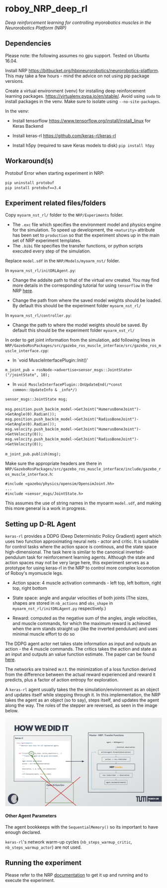 # roboy_NRP_deep_rl
_Deep reinforcement learning for controlling myorobotics muscles in the Neurorobotics Platform (NRP)_


## Dependencies

Please note: the following assumes no gpu support.  Tested on Ubuntu 16.04.

Install NRP https://bitbucket.org/hbpneurorobotics/neurorobotics-platform.  This may take a few hours - mind the advice on not using pip package versions.

Create a virtual environment (venv) for installing deep reinforcement learning packages. https://virtualenv.pypa.io/en/stable/. Avoid using `sudo` to install packages in the venv.  Make sure to isolate using `--no-site-packages`.

In the venv:
* Install tensorflow https://www.tensorflow.org/install/install_linux for Keras Backend

* Install keras-rl https://github.com/keras-rl/keras-rl

* Install h5py (required to save Keras models to disk) 
`pip install h5py`

## Workaround(s) 

Protobuf Error when starting experiment in NRP:

```
pip uninstall protobuf 
pip install protobuf==3.4
```

## Experiment related files/folders

Copy `myoarm_nst_rl/` folder to the `NRP/Experiments` folder.  
* The `.exc` file which specifies the environment model and physics engine for the simulation.  To speed up development, the `<maturity>` attribute has been set to `production` so that the experiment shows up in the main set of NRP experiment templates.
* The `.bibi` file specifies the transfer functions, or python scripts executed every step of the simulation.

Replace `model.sdf` in the `NRP/Models/myoarm_nst/` folder.

In `myoarm_nst_rl/initDRLAgent.py`:
* Change the addsite path to that of the virtual env created. You may find more details in the corresponding tutorial for using `tensorflow` in the NRP [here](https://developer.humanbrainproject.eu/docs/projects/HBP%20Neurorobotics%20Platform/1.2/nrp/tutorials/tensorflow/tutorial.html#installing-tensorflow-for-use-in-the-nrp).
  
* Change the path from where the saved model weights should be loaded. By default this should be the experiment folder `myoarm_nst_rl/`

In `myoarm_nst_rl/controller.py`:
* Change the path to where the model weights should be saved.  By default this should be the experiment folder `myoarm_nst_rl/`

In order to get joint information from the simulation, add following lines in `NRP/GazeboRosPackages/src/gazebo_ros_muscle_interface/src/gazebo_ros_muscle_interface.cpp`:

* In `void MuscleInterfacePlugin::Init()'

```
m_joint_pub = rosNode->advertise<sensor_msgs::JointState>("/jointState", 10);
```

* In `void MuscleInterfacePlugin::OnUpdateEnd(/*const common::UpdateInfo & _info*/)`
```
sensor_msgs::JointState msg;

msg.position.push_back(m_model->GetJoint("HumerusBoneJoint")->GetAngle(0).Radian());
msg.position.push_back(m_model->GetJoint("RadiusBoneJoint")->GetAngle(0).Radian());
msg.velocity.push_back(m_model->GetJoint("HumerusBoneJoint")->GetVelocity(0));
msg.velocity.push_back(m_model->GetJoint("RadiusBoneJoint")->GetVelocity(0));

m_joint_pub.publish(msg);

```
Make sure the appropriate headers are there in `NRP/GazeboRosPackages/src/gazebo_ros_muscle_interface/include/gazebo_ros_muscle_interface.h`:

```
#include <gazebo/physics/opensim/OpensimJoint.hh>
...
#include <sensor_msgs/JointState.h>

```
This assumes the use of string names in the myoarm `model.sdf`, and making this more general is a work in progress.


## Setting up D-RL Agent
 
`keras-rl` provides a DDPG (Deep Deterministic Policy Gradient) agent which uses two function approximating neural nets - actor and critic.  It is suitable for control tasks where the action space is continous, and the state space high-dimensional. The task here is similar to the canonical inverted-pendulum task for reinforcement learning agents. Although the state and action spaces may not be very large here, this experiment serves as a prototype for using keras-rl in the NRP to control more complex locomotion of Roboy's myomuscle legs.   

* Action space: 4 muscle activation commands - left top, left bottom, right top, right bottom

* State space: angle and angular velocities of both joints
(The sizes, shapes are stored in `nb_actions` and `obs_shape` in `myoarm_nst_rl/initDRLAgent.py` respectively.) 

* Reward: computed as the negative sum of the angles, angle velocities, and muscle commands, for which the maximum reward is achieved when the arm stands straight up (like the inverted pendulum) and uses minimal muscle effort to do so 

The DDPG agent actor net takes state information as input and outputs an action - the 4 muscle commands. The critics takes the action and state as an input and outputs an value function estimate.  The paper can be found [here](https://arxiv.org/abs/1509.02971).

The networks are trained w.r.t. the minimization of a loss function derived from the difference between the actual reward experienced and reward it predicts, plus a factor of action entropy for exploration.

A `keras-rl` agent usually takes the the simulation/environment as an object and updates itself while stepping through it.  In this implementation, the NRP takes the agent as an object (so to say), steps itself, and updates the agent along the way.  The roles of the stepper are reversed, as seen in the image below.  

![alt text](https://github.com/Roboy/roboy_NRP_deep_rl/blob/master/VR-DeepRLinNRP.jpg)


#### Other Agent Parameters
The agent bookkeeps with the `SequentialMemory()` so its important to have enough declared.  

`keras-rl`'s network warm-up cycles (`nb_steps_warmup_critic`, `nb_steps_warmup_actor`) are not used.


## Running the experiment 
Please refer to the NRP [documentation](https://bitbucket.org/hbpneurorobotics/neurorobotics-platform) to get it up and running and to execute the experiment.  
